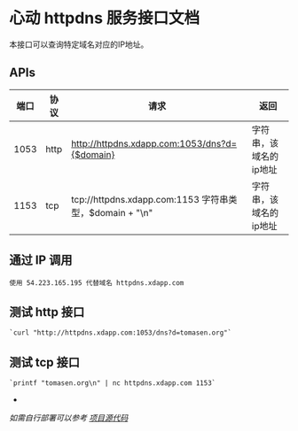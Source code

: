 # 心动 httpdns 服务接口文档

本接口可以查询特定域名对应的IP地址。

## APIs

| 端口 | 协议 | 请求 | 返回 |
| ------ | ------ | ------ | ------ |
| 1053 | http | http://httpdns.xdapp.com:1053/dns?d={$domain} | 字符串，该域名的ip地址 |
| 1153 | tcp  | tcp://httpdns.xdapp.com:1153 字符串类型，$domain + "\\n" | 字符串，该域名的ip地址 |


## 通过 IP 调用

	使用 54.223.165.195 代替域名 httpdns.xdapp.com 

## 测试 http 接口

	`curl "http://httpdns.xdapp.com:1053/dns?d=tomasen.org"`

## 测试 tcp 接口

	`printf "tomasen.org\n" | nc httpdns.xdapp.com 1153`

-
_如需自行部署可以参考 [项目源代码](https://github.com/tomasen/httpdns)_
